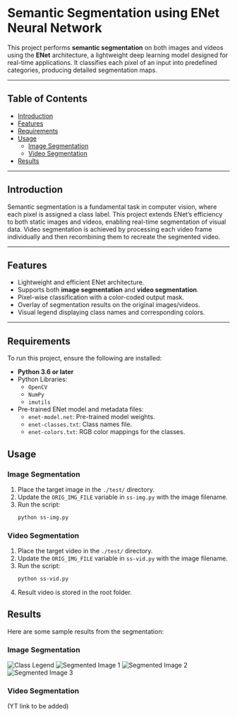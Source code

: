 # Semantic Segmentation using ENet Neural Network

This project performs **semantic segmentation** on both images and videos using the **ENet** architecture, a lightweight deep learning model designed for real-time applications. It classifies each pixel of an input into predefined categories, producing detailed segmentation maps.  

---

## Table of Contents

- [Introduction](#introduction)  
- [Features](#features)  
- [Requirements](#requirements)  
- [Usage](#usage)  
  - [Image Segmentation](#image-segmentation)  
  - [Video Segmentation](#video-segmentation)  
- [Results](#results)  

---

## Introduction

Semantic segmentation is a fundamental task in computer vision, where each pixel is assigned a class label. This project extends ENet’s efficiency to both static images and videos, enabling real-time segmentation of visual data. Video segmentation is achieved by processing each video frame individually and then recombining them to recreate the segmented video.  

---

## Features

- Lightweight and efficient ENet architecture.  
- Supports both **image segmentation** and **video segmentation**.  
- Pixel-wise classification with a color-coded output mask.  
- Overlay of segmentation results on the original images/videos.  
- Visual legend displaying class names and corresponding colors.  

---

## Requirements

To run this project, ensure the following are installed:  

- **Python 3.6 or later**  
- Python Libraries:  
  - `OpenCV`  
  - `NumPy`  
  - `imutils`  
- Pre-trained ENet model and metadata files:  
  - `enet-model.net`: Pre-trained model weights.  
  - `enet-classes.txt`: Class names file.  
  - `enet-colors.txt`: RGB color mappings for the classes.  


## Usage

### Image Segmentation

1. Place the target image in the `./test/` directory.  
2. Update the `ORIG_IMG_FILE` variable in `ss-img.py` with the image filename.  
3. Run the script:  
   ```bash
   python ss-img.py


### Video Segmentation

1. Place the target video in the `./test/` directory.  
2. Update the `ORIG_IMG_FILE` variable in `ss-vid.py` with the image filename.  
3. Run the script:  
   ```bash
   python ss-vid.py
4. Result video is stored in the root folder. 

## Results

Here are some sample results from the segmentation:

### Image Segmentation
![Class Legend](result-img/class_legend.png)
![Segmented Image 1](result-img/result_1.png)
![Segmented Image 2](result-img/result_2.png)
![Segmented Image 3](result-img/result_3.png)


### Video Segmentation
(YT link to be added)



